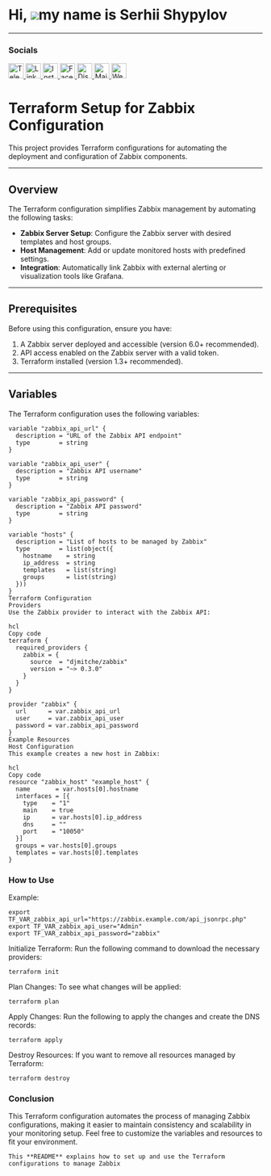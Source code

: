 Hi, ![](https://user-images.githubusercontent.com/18350557/176309783-0785949b-9127-417c-8b55-ab5a4333674e.gif)my name is Serhii Shypylov
=========================================================================================================================================

-------------------------------

### Socials
<p align="left">
  <a href="https://t.me/oneitpro">
    <img src="https://img.icons8.com/ios-glyphs/30/ffffff/telegram-app.png" alt="Telegram" width="30" height="30" />
  </a>
  <a href="https://www.linkedin.com/in/sergey-shipilov-7262a31b4/">
    <img src="https://img.icons8.com/ios-glyphs/30/ffffff/linkedin.png" alt="LinkedIn" width="30" height="30" />
  </a>
  <a href="https://www.instagram.com/shipssvpl/">
    <img src="https://img.icons8.com/ios-glyphs/30/ffffff/instagram-new.png" alt="Instagram" width="30" height="30" />
  </a>
  <a href="https://www.facebook.com/profile.php?id=100083345006373">
    <img src="https://img.icons8.com/ios-glyphs/30/ffffff/facebook.png" alt="Facebook" width="30" height="30" />
  </a>
  <a href="https://discord.com/invite/6z5EyagDyW?ref=1it.pro">
    <img src="https://img.icons8.com/ios-glyphs/30/ffffff/discord.png" alt="Discord" width="30" height="30" />
  </a>
  <a href="mailto:admin@1it.pro">
    <img src="https://img.icons8.com/ios-glyphs/30/ffffff/new-post.png" alt="Mail" width="30" height="30" />
  </a>
  <a href="https://1it.pro/">
    <img src="https://img.icons8.com/ios-glyphs/30/ffffff/domain.png" alt="Website" width="30" height="30" />
  </a>
</p>

# Terraform Setup for Zabbix Configuration

This project provides Terraform configurations for automating the deployment and configuration of Zabbix components.

---

## Overview

The Terraform configuration simplifies Zabbix management by automating the following tasks:

- **Zabbix Server Setup**: Configure the Zabbix server with desired templates and host groups.  
- **Host Management**: Add or update monitored hosts with predefined settings.  
- **Integration**: Automatically link Zabbix with external alerting or visualization tools like Grafana.  

---

## Prerequisites

Before using this configuration, ensure you have:

1. A Zabbix server deployed and accessible (version 6.0+ recommended).  
2. API access enabled on the Zabbix server with a valid token.  
3. Terraform installed (version 1.3+ recommended).  

---

## Variables

The Terraform configuration uses the following variables:

```hcl
variable "zabbix_api_url" {
  description = "URL of the Zabbix API endpoint"
  type        = string
}

variable "zabbix_api_user" {
  description = "Zabbix API username"
  type        = string
}

variable "zabbix_api_password" {
  description = "Zabbix API password"
  type        = string
}

variable "hosts" {
  description = "List of hosts to be managed by Zabbix"
  type        = list(object({
    hostname    = string
    ip_address  = string
    templates   = list(string)
    groups      = list(string)
  }))
}
Terraform Configuration
Providers
Use the Zabbix provider to interact with the Zabbix API:

hcl
Copy code
terraform {
  required_providers {
    zabbix = {
      source  = "djmitche/zabbix"
      version = "~> 0.3.0"
    }
  }
}

provider "zabbix" {
  url      = var.zabbix_api_url
  user     = var.zabbix_api_user
  password = var.zabbix_api_password
}
Example Resources
Host Configuration
This example creates a new host in Zabbix:

hcl
Copy code
resource "zabbix_host" "example_host" {
  name       = var.hosts[0].hostname
  interfaces = [{
    type    = "1"
    main    = true
    ip      = var.hosts[0].ip_address
    dns     = ""
    port    = "10050"
  }]
  groups = var.hosts[0].groups
  templates = var.hosts[0].templates
}

```
### How to Use

Example:
```hcl
export TF_VAR_zabbix_api_url="https://zabbix.example.com/api_jsonrpc.php"
export TF_VAR_zabbix_api_user="Admin"
export TF_VAR_zabbix_api_password="zabbix"

```

Initialize Terraform: Run the following command to download the necessary providers:
```hcl
terraform init
```

Plan Changes: To see what changes will be applied:
```hcl
terraform plan
```

Apply Changes: Run the following to apply the changes and create the DNS records:
```hcl
terraform apply
```

Destroy Resources: If you want to remove all resources managed by Terraform:
```hcl
terraform destroy
```

### Conclusion
This Terraform configuration automates the process of managing Zabbix configurations, making it easier to maintain consistency and scalability in your monitoring setup. Feel free to customize the variables and resources to fit your environment.

```
This **README** explains how to set up and use the Terraform configurations to manage Zabbix
```
